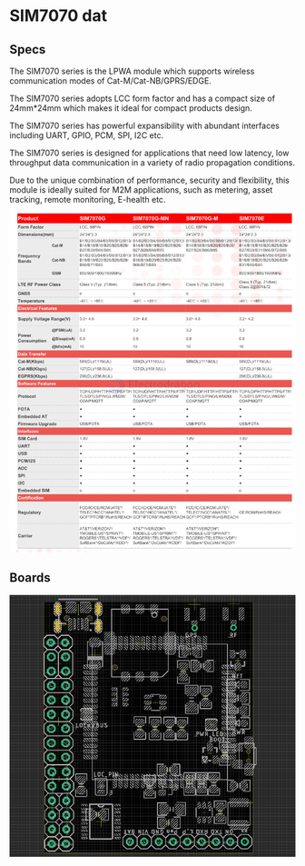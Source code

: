 
# SIM7070 dat 

## Specs 

The SIM7070 series is the LPWA module which supports wireless communication modes of Cat-M/Cat-NB/GPRS/EDGE. 
 
The SIM7070 series adopts LCC form factor and has a compact size of 24mm*24mm which makes it ideal for compact products design. 
 
The SIM7070 series has powerful expansibility with abundant interfaces including UART, GPIO, PCM, SPI, I2C etc. 

The SIM7070 series is designed for applications that need low latency, low throughput data communication in a variety of radio propagation conditions. 

Due to the unique combination of performance, security and flexibility, this module is ideally suited for M2M applications, such as metering, asset tracking, remote monitoring, E-health etc. 

![](2024-06-25-17-08-49.png)

## Boards 

![](2023-09-14-16-20-55.png)

